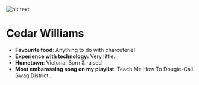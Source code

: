 ![alt text](https://scontent-sea1-1.xx.fbcdn.net/v/t31.0-8/20369202_10213655942262070_5337725547905984086_o.jpg?oh=66bd86dd8fd6b6890e2c87aaf4f5e5ff&oe=5A51300F)
# Cedar Williams

* __Favourite food__: Anything to do with charcuterie! 
* __Experience with technology:__ Very little.
* __Hometown__: Victoria! Born & raised
* __Most embarassing song on my playlist__: Teach Me How To Dougie-Cali Swag District...
